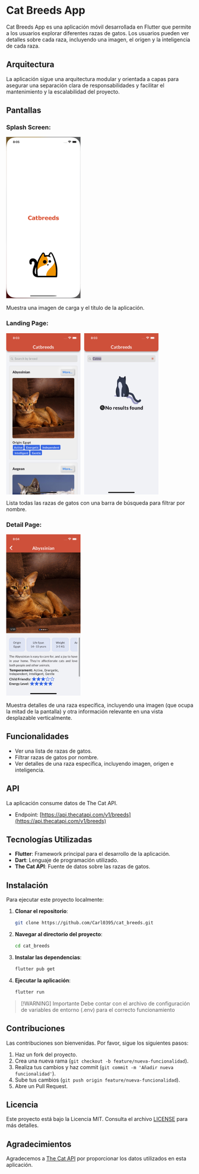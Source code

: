 # Cat Breeds App

Cat Breeds App es una aplicación móvil desarrollada en Flutter que permite a los usuarios explorar diferentes razas de gatos. Los usuarios pueden ver detalles sobre cada raza, incluyendo una imagen, el origen y la inteligencia de cada raza.

## Arquitectura

La aplicación sigue una arquitectura modular y orientada a capas para asegurar una separación clara de responsabilidades y facilitar el mantenimiento y la escalabilidad del proyecto.

## Pantallas

### Splash Screen:

<img src="screenshots/screen00.png" alt="Splash Screen" width="200"/>

Muestra una imagen de carga y el título de la aplicación.

### Landing Page:

<div style="display: flex; gap: 10px;">
   <img src="screenshots/screen01.png" alt="Landing Page" width="200"/>
   <img src="screenshots/screen02.png" alt="Landing Page" width="200"/>
</div>

Lista todas las razas de gatos con una barra de búsqueda para filtrar por nombre.

### Detail Page:

<img src="screenshots/screen03.png" alt="Landing Page" width="200"/>

Muestra detalles de una raza específica, incluyendo una imagen (que ocupa la mitad de la pantalla) y otra información relevante en una vista desplazable verticalmente.

## Funcionalidades

- Ver una lista de razas de gatos.
- Filtrar razas de gatos por nombre.
- Ver detalles de una raza específica, incluyendo imagen, origen e inteligencia.

## API

La aplicación consume datos de The Cat API.

- Endpoint: [https://api.thecatapi.com/v1/breeds](https://api.thecatapi.com/v1/breeds)

## Tecnologías Utilizadas

- **Flutter**: Framework principal para el desarrollo de la aplicación.
- **Dart**: Lenguaje de programación utilizado.
- **The Cat API**: Fuente de datos sobre las razas de gatos.

## Instalación

Para ejecutar este proyecto localmente:

1. **Clonar el repositorio**:

   ```bash
   git clone https://github.com/Carl0395/cat_breeds.git
   ```

2. **Navegar al directorio del proyecto**:

   ```bash
   cd cat_breeds
   ```

3. **Instalar las dependencias**:

   ```bash
   flutter pub get
   ```

4. **Ejecutar la aplicación**:

   ```bash
   flutter run
   ```

> [!WARNING] Importante
   Debe contar con el archivo de configuración de variables de entorno (.env) para el correcto     funcionamiento

## Contribuciones

Las contribuciones son bienvenidas. Por favor, sigue los siguientes pasos:

1. Haz un fork del proyecto.
2. Crea una nueva rama (`git checkout -b feature/nueva-funcionalidad`).
3. Realiza tus cambios y haz commit (`git commit -m 'Añadir nueva funcionalidad'`).
4. Sube tus cambios (`git push origin feature/nueva-funcionalidad`).
5. Abre un Pull Request.

## Licencia

Este proyecto está bajo la Licencia MIT. Consulta el archivo [LICENSE](LICENSE) para más detalles.

## Agradecimientos

Agradecemos a [The Cat API](https://thecatapi.com/) por proporcionar los datos utilizados en esta aplicación.
